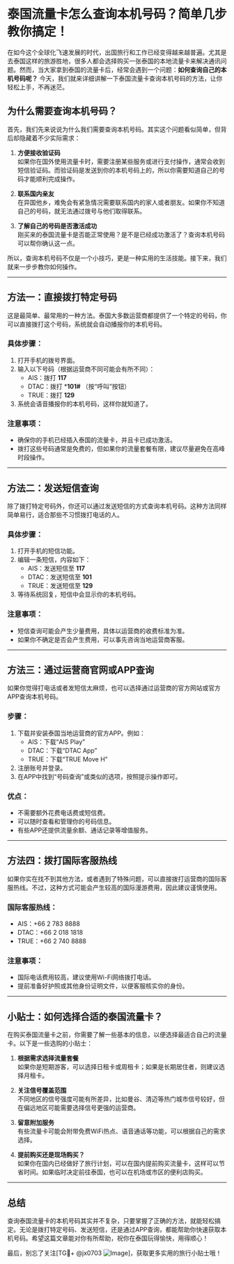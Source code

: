# 泰国流量卡怎么查询本机号码？简单几步教你搞定！

在如今这个全球化飞速发展的时代，出国旅行和工作已经变得越来越普遍。尤其是去泰国这样的旅游胜地，很多人都会选择购买一张泰国的本地流量卡来解决通讯问题。然而，当大家拿到泰国的流量卡后，经常会遇到一个问题：**如何查询自己的本机号码呢？** 今天，我们就来详细讲解一下泰国流量卡查询本机号码的方法，让你轻松上手，不再迷茫。

## 为什么需要查询本机号码？

首先，我们先来说说为什么我们需要查询本机号码。其实这个问题看似简单，但背后却隐藏着不少实际需求：

1. **方便接收验证码**  
   如果你在国外使用流量卡时，需要注册某些服务或进行支付操作，通常会收到短信验证码。而验证码是发送到你的本机号码上的，所以你需要知道自己的号码才能顺利完成操作。

2. **联系国内亲友**  
   在异国他乡，难免会有紧急情况需要联系国内的家人或者朋友。如果你不知道自己的号码，就无法通过拨号与他们取得联系。

3. **了解自己的号码是否激活成功**  
   刚买来的泰国流量卡是否能正常使用？是不是已经成功激活了？查询本机号码可以帮你确认这一点。

所以，查询本机号码不仅是一个小技巧，更是一种实用的生活技能。接下来，我们就来一步步教你如何操作。

---

## 方法一：直接拨打特定号码

这是最简单、最常用的一种方法。泰国大多数运营商都提供了一个特定的号码，你可以直接拨打这个号码，系统就会自动播报你的本机号码。

### 具体步骤：
1. 打开手机的拨号界面。
2. 输入以下号码（根据运营商不同可能会有所不同）：
   - AIS：拨打 **117**
   - DTAC：拨打 ***101#** （按“呼叫”按钮）
   - TRUE：拨打 **129**
3. 系统会语音播报你的本机号码，这样你就知道了。

### 注意事项：
- 确保你的手机已经插入泰国的流量卡，并且卡已成功激活。
- 拨打这些号码通常是免费的，但如果你的流量套餐有限，建议尽量避免在高峰时段操作。

---

## 方法二：发送短信查询

除了拨打特定号码外，你还可以通过发送短信的方式查询本机号码。这种方法同样简单易行，适合那些不习惯拨打电话的人。

### 具体步骤：
1. 打开手机的短信功能。
2. 编辑一条短信，内容如下：
   - AIS：发送短信至 **117**
   - DTAC：发送短信至 **101**
   - TRUE：发送短信至 **129**
3. 等待系统回复，短信中会显示你的本机号码。

### 注意事项：
- 短信查询可能会产生少量费用，具体以运营商的收费标准为准。
- 如果你不确定是否会产生费用，可以事先咨询当地运营商客服。

---

## 方法三：通过运营商官网或APP查询

如果你觉得打电话或者发短信太麻烦，也可以选择通过运营商的官方网站或官方APP查询本机号码。

### 步骤：
1. 下载并安装泰国当地运营商的官方APP。例如：
   - AIS：下载“AIS Play”
   - DTAC：下载“DTAC App”
   - TRUE：下载“TRUE Move H”
2. 注册账号并登录。
3. 在APP中找到“号码查询”或类似的选项，按照提示操作即可。

### 优点：
- 不需要额外花费电话费或短信费。
- 可以随时查看和管理你的号码信息。
- 有些APP还提供流量余额、通话记录等增值服务。

---

## 方法四：拨打国际客服热线

如果你实在找不到其他方法，或者遇到了特殊问题，可以直接拨打运营商的国际客服热线。不过，这种方式可能会产生较高的国际漫游费用，因此建议谨慎使用。

### 国际客服热线：
- AIS：+66 2 783 8888
- DTAC：+66 2 018 1818
- TRUE：+66 2 740 8888

### 注意事项：
- 国际电话费用较高，建议使用Wi-Fi网络拨打电话。
- 提前准备好护照或其他身份证明文件，以便客服核实你的身份。

---

## 小贴士：如何选择合适的泰国流量卡？

在购买泰国流量卡之前，你需要了解一些基本的信息，以便选择最适合自己的流量卡。以下是一些选购的小贴士：

1. **根据需求选择流量套餐**  
   如果你是短期游客，可以选择日租卡或周租卡；如果是长期居住者，则建议选择月租卡。

2. **关注信号覆盖范围**  
   不同地区的信号强度可能有所差异，比如曼谷、清迈等热门城市信号较好，但在偏远地区可能需要选择信号更强的运营商。

3. **留意附加服务**  
   有些流量卡可能会附带免费WiFi热点、语音通话等功能，可以根据自己的需求选择。

4. **提前购买还是现场购买？**  
   如果你在国内已经做好了旅行计划，可以在国内提前购买流量卡，这样可以节省时间。如果临时决定前往泰国，也可以在机场或市区的便利店购买。

---

## 总结

查询泰国流量卡的本机号码其实并不复杂，只要掌握了正确的方法，就能轻松搞定。无论是拨打特定号码、发送短信，还是通过APP查询，都能帮助你快速获取本机号码。希望这篇文章能对你有所帮助，祝你在泰国玩得愉快，用得顺心！

最后，别忘了关注[TG💪+ @jx0703 ![Image](https://github.com/user-attachments/assets/dbca1d08-cadb-493c-b0ec-ad6f7a83f270)]，获取更多实用的旅行小贴士哦！